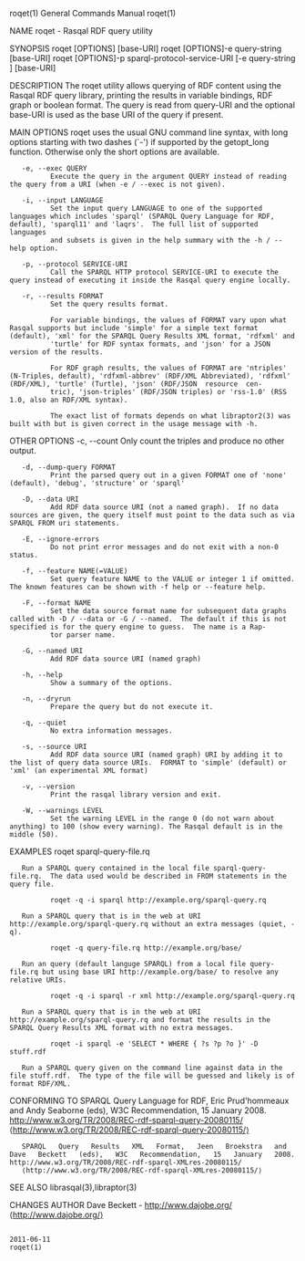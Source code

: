 roqet(1)                                                                                   General Commands Manual                                                                                   roqet(1)



NAME
       roqet - Rasqal RDF query utility

SYNOPSIS
       roqet [OPTIONS] <query-URI> [base-URI]
       roqet [OPTIONS]-e query-string [base-URI]
       roqet [OPTIONS]-p sparql-protocol-service-URI [-e query-string ] [base-URI]

DESCRIPTION
       The roqet utility allows querying of RDF content using the Rasqal RDF query library, printing the results in variable bindings, RDF graph or boolean format.  The query is read from query-URI and the
       optional base-URI is used as the base URI of the query if present.

MAIN OPTIONS
       roqet uses the usual GNU command line syntax, with long options starting with two dashes (`-') if supported by the getopt_long function.  Otherwise only the short options are available.

       -e, --exec QUERY
              Execute the query in the argument QUERY instead of reading the query from a URI (when -e / --exec is not given).

       -i, --input LANGUAGE
              Set the input query LANGUAGE to one of the supported languages which includes 'sparql' (SPARQL Query Language for RDF, default), 'sparql11' and 'laqrs'.  The full list of supported  languages
              and subsets is given in the help summary with the -h / --help option.

       -p, --protocol SERVICE-URI
              Call the SPARQL HTTP protocol SERVICE-URI to execute the query instead of executing it inside the Rasqal query engine locally.

       -r, --results FORMAT
              Set the query results format.

              For variable bindings, the values of FORMAT vary upon what Rasqal supports but include 'simple' for a simple text format (default), 'xml' for the SPARQL Query Results XML format, 'rdfxml' and
              'turtle' for RDF syntax formats, and 'json' for a JSON version of the results.

              For RDF graph results, the values of FORMAT are 'ntriples' (N-Triples, default), 'rdfxml-abbrev' (RDF/XML Abbreviated), 'rdfxml' (RDF/XML), 'turtle' (Turtle), 'json' (RDF/JSON  resource  cen‐
              tric), 'json-triples' (RDF/JSON triples) or 'rss-1.0' (RSS 1.0, also an RDF/XML syntax).

              The exact list of formats depends on what libraptor2(3) was built with but is given correct in the usage message with -h.

OTHER OPTIONS
       -c, --count
              Only count the triples and produce no other output.

       -d, --dump-query FORMAT
              Print the parsed query out in a given FORMAT one of 'none' (default), 'debug', 'structure' or 'sparql'

       -D, --data URI
              Add RDF data source URI (not a named graph).  If no data sources are given, the query itself must point to the data such as via SPARQL FROM uri statements.

       -E, --ignore-errors
              Do not print error messages and do not exit with a non-0 status.

       -f, --feature NAME(=VALUE)
              Set query feature NAME to the VALUE or integer 1 if omitted.  The known features can be shown with -f help or --feature help.

       -F, --format NAME
              Set the data source format name for subsequent data graphs called with -D / --data or -G / --named.  The default if this is not specified is for the query engine to guess.  The name is a Rap‐
              tor parser name.

       -G, --named URI
              Add RDF data source URI (named graph)

       -h, --help
              Show a summary of the options.

       -n, --dryrun
              Prepare the query but do not execute it.

       -q, --quiet
              No extra information messages.

       -s, --source URI
              Add RDF data source URI (named graph) URI by adding it to the list of query data source URIs.  FORMAT to 'simple' (default) or 'xml' (an experimental XML format)

       -v, --version
              Print the rasqal library version and exit.

       -W, --warnings LEVEL
              Set the warning LEVEL in the range 0 (do not warn about anything) to 100 (show every warning). The Rasqal default is in the middle (50).

EXAMPLES
              roqet sparql-query-file.rq

       Run a SPARQL query contained in the local file sparql-query-file.rq.  The data used would be described in FROM statements in the query file.

              roqet -q -i sparql http://example.org/sparql-query.rq

       Run a SPARQL query that is in the web at URI http://example.org/sparql-query.rq without an extra messages (quiet, -q).

              roqet -q query-file.rq http://example.org/base/

       Run an query (default languge SPARQL) from a local file query-file.rq but using base URI http://example.org/base/ to resolve any relative URIs.

              roqet -q -i sparql -r xml http://example.org/sparql-query.rq

       Run a SPARQL query that is in the web at URI http://example.org/sparql-query.rq and format the results in the SPARQL Query Results XML format with no extra messages.

              roqet -i sparql -e 'SELECT * WHERE { ?s ?p ?o }' -D stuff.rdf

       Run a SPARQL query given on the command line against data in the file stuff.rdf.  The type of the file will be guessed and likely is of format RDF/XML.

CONFORMING TO
       SPARQL  Query  Language  for   RDF,   Eric   Prud'hommeaux   and   Andy   Seaborne   (eds),   W3C   Recommendation,   15   January   2008.    http://www.w3.org/TR/2008/REC-rdf-sparql-query-20080115/
       ⟨http://www.w3.org/TR/2008/REC-rdf-sparql-query-20080115/⟩

       SPARQL   Query   Results   XML   Format,   Jeen   Broekstra   and   Dave   Beckett   (eds),   W3C   Recommendation,   15   January   2008.   http://www.w3.org/TR/2008/REC-rdf-sparql-XMLres-20080115/
       ⟨http://www.w3.org/TR/2008/REC-rdf-sparql-XMLres-20080115/⟩

SEE ALSO
       librasqal(3),libraptor(3)

CHANGES
AUTHOR
       Dave Beckett - http://www.dajobe.org/ ⟨http://www.dajobe.org/⟩



                                                                                                  2011-06-11                                                                                         roqet(1)
